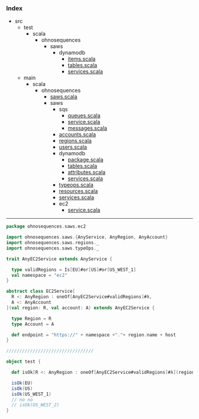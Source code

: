 ### Index

+ src
  + test
    + scala
      + ohnosequences
        + saws
          + dynamodb
            + [items.scala](../../../../../test/scala/ohnosequences/saws/dynamodb/items.md)
            + [tables.scala](../../../../../test/scala/ohnosequences/saws/dynamodb/tables.md)
            + [services.scala](../../../../../test/scala/ohnosequences/saws/dynamodb/services.md)
  + main
    + scala
      + ohnosequences
        + [saws.scala](../../saws.md)
        + saws
          + sqs
            + [queues.scala](../sqs/queues.md)
            + [service.scala](../sqs/service.md)
            + [messages.scala](../sqs/messages.md)
          + [accounts.scala](../accounts.md)
          + [regions.scala](../regions.md)
          + [users.scala](../users.md)
          + dynamodb
            + [package.scala](../dynamodb/package.md)
            + [tables.scala](../dynamodb/tables.md)
            + [attributes.scala](../dynamodb/attributes.md)
            + [services.scala](../dynamodb/services.md)
          + [typeops.scala](../typeops.md)
          + [resources.scala](../resources.md)
          + [services.scala](../services.md)
          + ec2
            + [service.scala](service.md)

------


```scala
package ohnosequences.saws.ec2

import ohnosequences.saws.{AnyService, AnyRegion, AnyAccount}
import ohnosequences.saws.regions._
import ohnosequences.saws.typeOps._

trait AnyEC2Service extends AnyService {

  type validRegions = Is[EU]#or[US]#or[US_WEST_1]
  val namespace = "ec2"
}

abstract class EC2Service[
  R <: AnyRegion : oneOf[AnyEC2Service#validRegions]#λ,
  A <: AnyAccount
](val region: R, val account: A) extends AnyEC2Service {

  type Region = R
  type Account = A

  def endpoint = "https://" + namespace +"."+ region.name + host
}

/////////////////////////////////

object test {

  def isOk[R <: AnyRegion : oneOf[AnyEC2Service#validRegions]#λ](region: R) = true

  isOk(EU)
  isOk(US)
  isOk(US_WEST_1)
  // no no
  // isOk(US_WEST_2)
}
```

